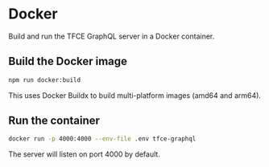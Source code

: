 # Docker

Build and run the TFCE GraphQL server in a Docker container.

## Build the Docker image

```bash
npm run docker:build
```

This uses Docker Buildx to build multi-platform images (amd64 and arm64).

## Run the container

```bash
docker run -p 4000:4000 --env-file .env tfce-graphql
```

The server will listen on port 4000 by default.